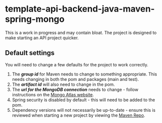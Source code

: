 # template-api-backend-java-maven-spring-mongo
This is a work in progress and may contain bloat. The project is designed to make starting an API project quicker.

## Default settings
You will need to change a few defaults for the project to work correctly.
1. The _**group id**_ for Maven needs to change to something appropriate. This needs changing in both the pom and packages (main and test).
2. The _**artifact id**_ will also need to change in the pom.
3. The _**url for the MongoDB connection**_ needs to change - follow instructions on the [Mongo Atlas website](https://account.mongodb.com/account/login).
4. Spring security is disabled by default - this will need to be added to the pom.
5. Dependency versions will not necessarily be up-to-date - ensure this is reviewed when starting a new project by viewing the [Maven Repo](https://mvnrepository.com/).